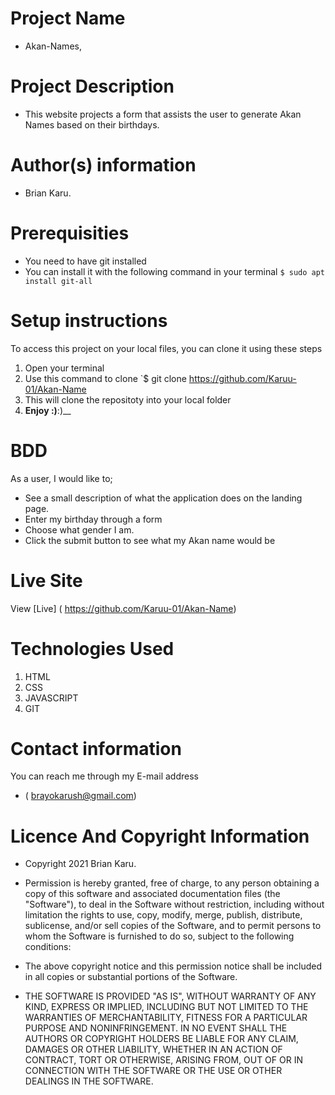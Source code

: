 # Project Name
 - Akan-Names,
# Project Description
 - This website projects a form that assists the user to generate Akan Names based on their birthdays.
# Author(s) information
 - Brian Karu.
# Prerequisities
 - You need to have git installed
 - You can install it with the following command in your terminal
`$ sudo apt install git-all`
# Setup instructions
To access this project on your local files, you can clone it using these steps
1. Open your terminal
1. Use this command to clone `$ git clone
 https://github.com/Karuu-01/Akan-Name
1. This will clone the repositoty into your local folder
1. __Enjoy :)__:)__
# BDD
As a user, I would like to;

  - See a  small description of what the application does on the landing page.
  - Enter my birthday through a form 
  - Choose what gender I am.
  - Click the submit button to see what my Akan name would be
# Live Site
View [Live] ( https://github.com/Karuu-01/Akan-Name)
# Technologies Used
1. HTML
1. CSS
1. JAVASCRIPT
1. GIT
# Contact information
You can reach me through my E-mail address
 - ( brayokarush@gmail.com)
# Licence And Copyright Information
 - Copyright 2021 Brian Karu.

 - Permission is hereby granted, free of charge, to any person obtaining a copy of this software and associated documentation files (the "Software"), to deal in the Software without restriction, including without limitation the rights to use, copy, modify, merge, publish, distribute, sublicense, and/or sell copies of the Software, and to permit persons to whom the Software is furnished to do so, subject to the following conditions:

 - The above copyright notice and this permission notice shall be included in all copies or substantial portions of the Software.

 - THE SOFTWARE IS PROVIDED "AS IS", WITHOUT WARRANTY OF ANY KIND, EXPRESS OR IMPLIED, INCLUDING BUT NOT LIMITED TO THE WARRANTIES OF MERCHANTABILITY, FITNESS FOR A PARTICULAR PURPOSE AND NONINFRINGEMENT. IN NO EVENT SHALL THE AUTHORS OR COPYRIGHT HOLDERS BE LIABLE FOR ANY CLAIM, DAMAGES OR OTHER LIABILITY, WHETHER IN AN ACTION OF CONTRACT, TORT OR OTHERWISE, ARISING FROM, OUT OF OR IN CONNECTION WITH THE SOFTWARE OR THE USE OR OTHER DEALINGS IN THE SOFTWARE.

